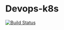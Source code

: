 # Devops-k8s
[![Build Status](https://dev.azure.com/eaboelsaoud/Shopping/_apis/build/status/ShoppingApi?branchName=master)](https://dev.azure.com/eaboelsaoud/Shopping/_build/latest?definitionId=9&branchName=master)
